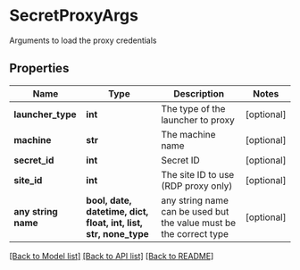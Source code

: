 # SecretProxyArgs

Arguments to load the proxy credentials

## Properties
Name | Type | Description | Notes
------------ | ------------- | ------------- | -------------
**launcher_type** | **int** | The type of the launcher to proxy | [optional] 
**machine** | **str** | The machine name | [optional] 
**secret_id** | **int** | Secret ID | [optional] 
**site_id** | **int** | The site ID to use (RDP proxy only) | [optional] 
**any string name** | **bool, date, datetime, dict, float, int, list, str, none_type** | any string name can be used but the value must be the correct type | [optional]

[[Back to Model list]](../README.md#documentation-for-models) [[Back to API list]](../README.md#documentation-for-api-endpoints) [[Back to README]](../README.md)


